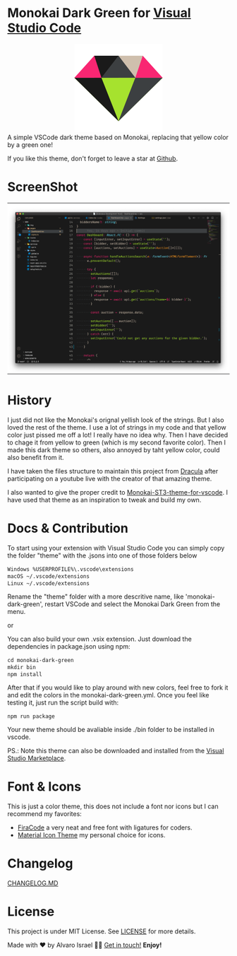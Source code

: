 # Monokai Dark Green for [Visual Studio Code](https://code.visualstudio.com)
<div align="center">
    <object data="screenshots/icon.svg" type="image/svg+xml">
      <img  alt="iCar App" width="200" height="200" src="screenshots/icon.png"/>
    </object>
</div>
A simple VSCode dark theme based on Monokai, replacing that yellow color by a green one!

If you like this theme, don't forget to leave a star at [Github](https://github.com/AlvaroIsrael/monokai-dark-green).

# ScreenShot
![screenshot 1](screenshots/screen.png)

# History
I just did not like the Monokai's orignal yellish look of the strings. But I also loved the rest of the theme. I use a lot of strings in my code and that yellow color just pissed me off a lot! I really have no idea why.
Then I have decided to chage it from yellow to green (which is my second favorite color). Then I made this dark theme so others, also annoyed by taht yellow color, could also benefit from it.

I have taken the files structure to maintain this project from [Dracula](https://github.com/dracula/visual-studio-code/) after participating on a youtube live with the creator of that amazing theme.

I also wanted to give the proper credit to [Monokai-ST3-theme-for-vscode](https://github.com/volosovich/Monokai-ST3-theme-for-vscode). I have used that theme as an inspiration to tweak and build my own.

# Docs & Contribution
To start using your extension with Visual Studio Code you can simply copy the folder "theme" with the .jsons into one of those folders below

```
Windows %USERPROFILE%\.vscode\extensions
macOS ~/.vscode/extensions
Linux ~/.vscode/extensions
```

Rename the "theme" folder with a more descritive name, like 'monokai-dark-green', restart VSCode and select the Monokai Dark Green from the menu.

or

You can also build your own .vsix extension. Just download the dependencies in package.json using npm:

```
cd monokai-dark-green
mkdir bin
npm install
```

After that if you would like to play around with new colors, feel free to fork it and edit the colors in the monokai-dark-green.yml.
Once you feel like testing it, just run the script build with:

```
npm run package
```

Your new theme should be avaliable inside ./bin folder to be installed in vscode.

PS.: Note this theme can also be downloaded and installed from the [Visual Studio Marketplace](https://marketplace.visualstudio.com/items?itemName=alvaro-israel-nunes-leite.theme-monokai-dark-green).

# Font & Icons
This is just a color theme, this does not include a font nor icons but I can recommend my favorites:

- [FiraCode](https://github.com/tonsky/FiraCode) a very neat and free font with ligatures for coders.
- [Material Icon Theme](https://github.com/PKief/vscode-material-icon-theme) my personal choice for icons.

# Changelog
[CHANGELOG.MD](CHANGELOG.md)

# License
This project is under MIT License. See [LICENSE](LICENSE.md) for more details.

Made with ❤️ by Alvaro Israel 👏🏻 [Get in touch!](https://www.linkedin.com/in/alvaroisraeldesenvolvedor/)
**Enjoy!**
